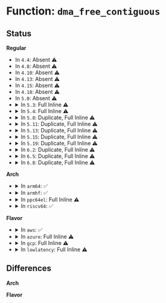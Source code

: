 # Function: <code>dma_free_contiguous</code>

## Status
<b>Regular</b>
<ul>
<li>
In <code>4.4</code>: Absent ⚠️
</li>
<li>
In <code>4.8</code>: Absent ⚠️
</li>
<li>
In <code>4.10</code>: Absent ⚠️
</li>
<li>
In <code>4.13</code>: Absent ⚠️
</li>
<li>
In <code>4.15</code>: Absent ⚠️
</li>
<li>
In <code>4.18</code>: Absent ⚠️
</li>
<li>
In <code>5.0</code>: Absent ⚠️
</li>
<li>
<details>
<summary>In <code>5.3</code>: Full Inline ⚠️</summary>

**Collision:** Unique Static

**Inline:** Full

**Transformation:** False

**Instances:**

```
In kernel/dma/direct.c (ffffffff8112321e)
Location: include/linux/dma-contiguous.h:166
Inline: True
Inline callers:
  - kernel/dma/direct.c:dma_direct_free_pages
  - kernel/dma/direct.c:dma_direct_free_pages
  - kernel/dma/direct.c:__dma_direct_alloc_pages
```
</details>
</li>
<li>
<details>
<summary>In <code>5.4</code>: Full Inline ⚠️</summary>

**Collision:** Unique Static

**Inline:** Full

**Transformation:** False

**Instances:**

```
In kernel/dma/direct.c (ffffffff8112f65e)
Location: include/linux/dma-contiguous.h:166
Inline: True
Inline callers:
  - kernel/dma/direct.c:dma_direct_free_pages
  - kernel/dma/direct.c:dma_direct_free_pages
  - kernel/dma/direct.c:__dma_direct_alloc_pages
```
</details>
</li>
<li>
<details>
<summary>In <code>5.8</code>: Duplicate, Full Inline ⚠️</summary>

**Collision:** Static Duplication

**Inline:** Full

**Transformation:** False

**Instances:**

```
In kernel/dma/direct.c (ffffffff8113e234)
Location: include/linux/dma-contiguous.h:166
Inline: True
Inline callers:
  - kernel/dma/direct.c:dma_direct_free_pages
  - kernel/dma/direct.c:dma_direct_free_pages
  - kernel/dma/direct.c:dma_direct_alloc_pages
  - kernel/dma/direct.c:__dma_direct_alloc_pages
```
```
In drivers/iommu/dma-iommu.c (ffffffff81792030)
Location: include/linux/dma-contiguous.h:166
Inline: True
```
</details>
</li>
<li>
<details>
<summary>In <code>5.11</code>: Duplicate, Full Inline ⚠️</summary>

**Collision:** Static Duplication

**Inline:** Full

**Transformation:** False

**Instances:**

```
In kernel/dma/direct.c (ffffffff81138fe9)
Location: include/linux/dma-map-ops.h:152
Inline: True
Inline callers:
  - kernel/dma/direct.c:dma_direct_free_pages
  - kernel/dma/direct.c:dma_direct_alloc_pages
  - kernel/dma/direct.c:dma_direct_free
  - kernel/dma/direct.c:dma_direct_free
  - kernel/dma/direct.c:dma_direct_alloc
  - kernel/dma/direct.c:__dma_direct_alloc_pages
```
```
In kernel/dma/ops_helpers.c (ffffffff81139cc1)
Location: include/linux/dma-map-ops.h:152
Inline: True
Inline callers:
  - kernel/dma/ops_helpers.c:dma_common_free_pages
  - kernel/dma/ops_helpers.c:dma_common_alloc_pages
```
```
In drivers/iommu/dma-iommu.c (ffffffff817be8c5)
Location: include/linux/dma-map-ops.h:152
Inline: True
```
</details>
</li>
<li>
<details>
<summary>In <code>5.13</code>: Duplicate, Full Inline ⚠️</summary>

**Collision:** Static Duplication

**Inline:** Full

**Transformation:** False

**Instances:**

```
In kernel/dma/direct.c (ffffffff8113a0c9)
Location: include/linux/dma-map-ops.h:152
Inline: True
Inline callers:
  - kernel/dma/direct.c:dma_direct_free_pages
  - kernel/dma/direct.c:dma_direct_alloc_pages
  - kernel/dma/direct.c:dma_direct_free
  - kernel/dma/direct.c:dma_direct_free
  - kernel/dma/direct.c:dma_direct_alloc
  - kernel/dma/direct.c:__dma_direct_alloc_pages
```
```
In kernel/dma/ops_helpers.c (ffffffff8113ade1)
Location: include/linux/dma-map-ops.h:152
Inline: True
Inline callers:
  - kernel/dma/ops_helpers.c:dma_common_free_pages
  - kernel/dma/ops_helpers.c:dma_common_alloc_pages
```
```
In drivers/iommu/dma-iommu.c (ffffffff817a1768)
Location: include/linux/dma-map-ops.h:152
Inline: True
```
</details>
</li>
<li>
<details>
<summary>In <code>5.15</code>: Duplicate, Full Inline ⚠️</summary>

**Collision:** Static Duplication

**Inline:** Full

**Transformation:** False

**Instances:**

```
In kernel/dma/direct.c (ffffffff8115d16d)
Location: include/linux/dma-map-ops.h:153
Inline: True
Inline callers:
  - kernel/dma/direct.c:dma_direct_free_pages
  - kernel/dma/direct.c:dma_direct_alloc_pages
  - kernel/dma/direct.c:dma_direct_free
  - kernel/dma/direct.c:dma_direct_free
  - kernel/dma/direct.c:dma_direct_alloc
  - kernel/dma/direct.c:__dma_direct_alloc_pages
```
```
In kernel/dma/ops_helpers.c (ffffffff8115dd11)
Location: include/linux/dma-map-ops.h:153
Inline: True
Inline callers:
  - kernel/dma/ops_helpers.c:dma_common_free_pages
  - kernel/dma/ops_helpers.c:dma_common_alloc_pages
```
```
In drivers/iommu/dma-iommu.c (ffffffff8182a218)
Location: include/linux/dma-map-ops.h:153
Inline: True
```
</details>
</li>
<li>
<details>
<summary>In <code>5.19</code>: Duplicate, Full Inline ⚠️</summary>

**Collision:** Static Duplication

**Inline:** Full

**Transformation:** False

**Instances:**

```
In kernel/dma/direct.c (ffffffff81186f9a)
Location: include/linux/dma-map-ops.h:153
Inline: True
Inline callers:
  - kernel/dma/direct.c:dma_direct_free_pages
  - kernel/dma/direct.c:dma_direct_alloc_pages
  - kernel/dma/direct.c:dma_direct_free
  - kernel/dma/direct.c:dma_direct_free
  - kernel/dma/direct.c:dma_direct_alloc
```
```
In kernel/dma/ops_helpers.c (ffffffff81187ce1)
Location: include/linux/dma-map-ops.h:153
Inline: True
Inline callers:
  - kernel/dma/ops_helpers.c:dma_common_free_pages
  - kernel/dma/ops_helpers.c:dma_common_alloc_pages
```
```
In drivers/iommu/dma-iommu.c (ffffffff8196bd62)
Location: include/linux/dma-map-ops.h:153
Inline: True
```
</details>
</li>
<li>
<details>
<summary>In <code>6.2</code>: Duplicate, Full Inline ⚠️</summary>

**Collision:** Static Duplication

**Inline:** Full

**Transformation:** False

**Instances:**

```
In kernel/dma/direct.c (ffffffff811c2a6a)
Location: include/linux/dma-map-ops.h:164
Inline: True
Inline callers:
  - kernel/dma/direct.c:dma_direct_free_pages
  - kernel/dma/direct.c:dma_direct_alloc_pages
  - kernel/dma/direct.c:dma_direct_free
  - kernel/dma/direct.c:dma_direct_free
  - kernel/dma/direct.c:dma_direct_alloc
```
```
In kernel/dma/ops_helpers.c (ffffffff811c39e1)
Location: include/linux/dma-map-ops.h:164
Inline: True
Inline callers:
  - kernel/dma/ops_helpers.c:dma_common_free_pages
  - kernel/dma/ops_helpers.c:dma_common_alloc_pages
```
```
In drivers/iommu/dma-iommu.c (ffffffff81ad6892)
Location: include/linux/dma-map-ops.h:164
Inline: True
```
</details>
</li>
<li>
<details>
<summary>In <code>6.5</code>: Duplicate, Full Inline ⚠️</summary>

**Collision:** Static Duplication

**Inline:** Full

**Transformation:** False

**Instances:**

```
In kernel/dma/direct.c (ffffffff811d55aa)
Location: include/linux/dma-map-ops.h:165
Inline: True
Inline callers:
  - kernel/dma/direct.c:dma_direct_free_pages
  - kernel/dma/direct.c:dma_direct_alloc_pages
  - kernel/dma/direct.c:dma_direct_free
  - kernel/dma/direct.c:dma_direct_free
  - kernel/dma/direct.c:dma_direct_alloc
```
```
In kernel/dma/ops_helpers.c (ffffffff811d6531)
Location: include/linux/dma-map-ops.h:165
Inline: True
Inline callers:
  - kernel/dma/ops_helpers.c:dma_common_free_pages
  - kernel/dma/ops_helpers.c:dma_common_alloc_pages
```
```
In drivers/iommu/dma-iommu.c (ffffffff81b25062)
Location: include/linux/dma-map-ops.h:165
Inline: True
```
</details>
</li>
<li>
<details>
<summary>In <code>6.8</code>: Duplicate, Full Inline ⚠️</summary>

**Collision:** Static Duplication

**Inline:** Full

**Transformation:** False

**Instances:**

```
In kernel/dma/direct.c (ffffffff811ea49a)
Location: include/linux/dma-map-ops.h:166
Inline: True
Inline callers:
  - kernel/dma/direct.c:dma_direct_free_pages
  - kernel/dma/direct.c:dma_direct_alloc_pages
  - kernel/dma/direct.c:dma_direct_free
  - kernel/dma/direct.c:dma_direct_free
  - kernel/dma/direct.c:dma_direct_alloc
```
```
In kernel/dma/ops_helpers.c (ffffffff811eb561)
Location: include/linux/dma-map-ops.h:166
Inline: True
Inline callers:
  - kernel/dma/ops_helpers.c:dma_common_free_pages
  - kernel/dma/ops_helpers.c:dma_common_alloc_pages
```
```
In drivers/iommu/dma-iommu.c (ffffffff81b7bcf2)
Location: include/linux/dma-map-ops.h:166
Inline: True
```
</details>
</li>
</ul>
<b>Arch</b>
<ul>
<li>
<details>
<summary>In <code>arm64</code>: ✅</summary>

```c
void dma_free_contiguous(struct device *dev, struct page *page, size_t size);
```

**Collision:** Unique Global

**Inline:** No

**Transformation:** False

**Instances:**

```
In kernel/dma/contiguous.c (ffff8000101955b8)
Location: kernel/dma/contiguous.c:264
Inline: False
Direct callers:
  - kernel/dma/direct.c:__dma_direct_alloc_pages
  - kernel/dma/direct.c:__dma_direct_alloc_pages
  - drivers/iommu/dma-iommu.c:iommu_dma_alloc
  - drivers/iommu/dma-iommu.c:__iommu_dma_free
```
**Symbols:**

```
ffff8000101955b8-ffff800010195654: dma_free_contiguous (STB_GLOBAL)
```
</details>
</li>
<li>
<details>
<summary>In <code>armhf</code>: ✅</summary>

```c
void dma_free_contiguous(struct device *dev, struct page *page, size_t size);
```

**Collision:** Unique Global

**Inline:** No

**Transformation:** False

**Instances:**

```
In kernel/dma/contiguous.c (c03e2100)
Location: kernel/dma/contiguous.c:264
Inline: False
Direct callers:
  - kernel/dma/direct.c:dma_direct_alloc_pages
  - kernel/dma/direct.c:__dma_direct_alloc_pages
  - kernel/dma/direct.c:__dma_direct_alloc_pages
```
**Symbols:**

```
c03e2100-c03e2178: dma_free_contiguous (STB_GLOBAL)
```
</details>
</li>
<li>
<details>
<summary>In <code>ppc64el</code>: Full Inline ⚠️</summary>

**Collision:** Unique Static

**Inline:** Full

**Transformation:** False

**Instances:**

```
In kernel/dma/direct.c (c0000000001f542c)
Location: include/linux/dma-contiguous.h:166
Inline: True
Inline callers:
  - kernel/dma/direct.c:dma_direct_free_pages
  - kernel/dma/direct.c:dma_direct_free_pages
  - kernel/dma/direct.c:__dma_direct_alloc_pages
```
</details>
</li>
<li>
<details>
<summary>In <code>riscv64</code>: ✅</summary>

```c
void dma_free_contiguous(struct device *dev, struct page *page, size_t size);
```

**Collision:** Unique Global

**Inline:** No

**Transformation:** False

**Instances:**

```
In kernel/dma/contiguous.c (ffffffe0001272aa)
Location: kernel/dma/contiguous.c:264
Inline: False
Direct callers:
  - kernel/dma/direct.c:__dma_direct_alloc_pages
  - kernel/dma/direct.c:__dma_direct_alloc_pages
```
**Symbols:**

```
ffffffe0001272aa-ffffffe000127326: dma_free_contiguous (STB_GLOBAL)
```
</details>
</li>
</ul>
<b>Flavor</b>
<ul>
<li>
<details>
<summary>In <code>aws</code>: ✅</summary>

```c
void dma_free_contiguous(struct device *dev, struct page *page, size_t size);
```

**Collision:** Unique Global

**Inline:** No

**Transformation:** False

**Instances:**

```
In kernel/dma/contiguous.c (ffffffff81127f50)
Location: kernel/dma/contiguous.c:264
Inline: False
Direct callers:
  - kernel/dma/direct.c:dma_direct_free_pages
  - kernel/dma/direct.c:dma_direct_free_pages
  - kernel/dma/direct.c:__dma_direct_alloc_pages
  - kernel/dma/direct.c:__dma_direct_alloc_pages
```
**Symbols:**

```
ffffffff81127f50-ffffffff81127fc3: dma_free_contiguous (STB_GLOBAL)
```
</details>
</li>
<li>
<details>
<summary>In <code>azure</code>: Full Inline ⚠️</summary>

**Collision:** Unique Static

**Inline:** Full

**Transformation:** False

**Instances:**

```
In kernel/dma/direct.c (ffffffff8111a69e)
Location: include/linux/dma-contiguous.h:166
Inline: True
Inline callers:
  - kernel/dma/direct.c:dma_direct_free_pages
  - kernel/dma/direct.c:dma_direct_free_pages
  - kernel/dma/direct.c:__dma_direct_alloc_pages
```
</details>
</li>
<li>
<details>
<summary>In <code>gcp</code>: Full Inline ⚠️</summary>

**Collision:** Unique Static

**Inline:** Full

**Transformation:** False

**Instances:**

```
In kernel/dma/direct.c (ffffffff81125b2e)
Location: include/linux/dma-contiguous.h:166
Inline: True
Inline callers:
  - kernel/dma/direct.c:dma_direct_free_pages
  - kernel/dma/direct.c:dma_direct_free_pages
  - kernel/dma/direct.c:__dma_direct_alloc_pages
```
</details>
</li>
<li>
<details>
<summary>In <code>lowlatency</code>: Full Inline ⚠️</summary>

**Collision:** Unique Static

**Inline:** Full

**Transformation:** False

**Instances:**

```
In kernel/dma/direct.c (ffffffff8113216e)
Location: include/linux/dma-contiguous.h:166
Inline: True
Inline callers:
  - kernel/dma/direct.c:dma_direct_free_pages
  - kernel/dma/direct.c:dma_direct_free_pages
  - kernel/dma/direct.c:__dma_direct_alloc_pages
```
</details>
</li>
</ul>

## Differences
<b>Arch</b>
<ul>
</ul>
<b>Flavor</b>
<ul>
</ul>
